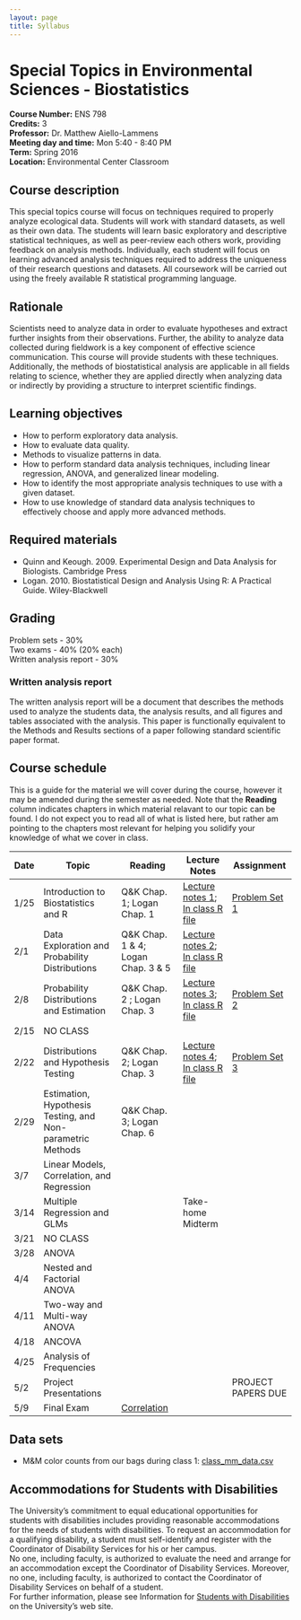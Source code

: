 ```yaml
---
layout: page
title: Syllabus
---
```


# Special Topics in Environmental Sciences - Biostatistics

**Course Number:** ENS 798  
**Credits:** 3  
**Professor:** Dr. Matthew Aiello-Lammens  
**Meeting day and time:** Mon 5:40 - 8:40 PM  
**Term:** Spring 2016  
**Location:** Environmental Center Classroom   

## Course description

This special topics course will focus on techniques required to properly analyze ecological data. 
Students will work with standard datasets, as well as their own data.
The students will learn basic exploratory and descriptive statistical techniques, as well as peer-review each others work, providing feedback on analysis methods.
Individually, each student will focus on learning advanced analysis techniques required to address the uniqueness of their research questions and datasets.
All coursework will be carried out using the freely available R statistical programming language.


## Rationale

Scientists need to analyze data in order to evaluate hypotheses and extract further insights from their observations. 
Further, the ability to analyze data collected during fieldwork is a key component of effective science communication. 
This course will provide students with these techniques.
Additionally, the methods of biostatistical analysis are applicable in all fields relating to science, whether they are applied directly when analyzing data or indirectly by providing a structure to interpret scientific findings.


## Learning objectives

* How to perform exploratory data analysis.
* How to evaluate data quality.
* Methods to visualize patterns in data.
* How to perform standard data analysis techniques, including linear regression, ANOVA, and generalized linear modeling.
* How to identify the most appropriate analysis techniques to use with a given dataset.
* How to use knowledge of standard data analysis techniques to effectively choose and apply more advanced methods.


## Required materials

* Quinn and Keough. 2009. Experimental Design and Data Analysis for Biologists. Cambridge Press
* Logan. 2010. Biostatistical Design and Analysis Using R: A Practical Guide. Wiley-Blackwell

## Grading

Problem sets - 30%  
Two exams - 40% (20% each)  
Written analysis report - 30%  

### Written analysis report

The written analysis report will be a document that describes the methods used to analyze the students data, the analysis results, and all figures and tables associated with the analysis. 
This paper is functionally equivalent to the Methods and Results sections of a paper following standard scientific paper format.


## Course schedule

This is a guide for the material we will cover during the course, however it may be amended during the semester as needed. 
Note that the **Reading** column indicates chapters in which material relavant to our topic can be found. 
I do not expect you to read all of what is listed here, but rather am pointing to the chapters most relevant for helping you solidify your knowledge of what we cover in class.

|Date | Topic | Reading | Lecture Notes | Assignment |
|-----|-------|---------|---------------|------------|
|1/25 |Introduction to Biostatistics and R |Q&K Chap. 1; Logan Chap. 1 | [Lecture notes 1](http://mlammens.github.io/Biostats/lectures/Lecture-1.html); [In class R file](http://mlammens.github.io/Biostats/lectures/Lecture-1-InClass.R)|[Problem Set 1](http://mlammens.github.io/Biostats/problem_sets/Problem-set-1.html) |
|2/1  |Data Exploration and Probability Distributions |Q&K Chap. 1 & 4; Logan Chap. 3 & 5 | [Lecture notes 2](http://mlammens.github.io/Biostats/lectures/Lecture-2.html); [In class R file](http://mlammens.github.io/Biostats/lectures/Lecture-2-InClass.R)| |
|2/8  |Probability Distributions and Estimation |Q&K Chap. 2 ; Logan Chap. 3 |[Lecture notes 3](http://mlammens.github.io/Biostats/lectures/Lecture-3.html); [In class R file](http://mlammens.github.io/Biostats/lectures/Lecture-3-InClass.R) | [Problem Set 2](http://mlammens.github.io/Biostats/problem_sets/Problem-set-2.html)|
|2/15 | NO CLASS | | | |
|2/22 |Distributions and Hypothesis Testing |Q&K Chap. 2; Logan Chap. 3 |[Lecture notes 4](http://mlammens.github.io/Biostats/lectures/Lecture-4.html); [In class R file](http://mlammens.github.io/Biostats/lectures/Lecture-4-InClass.R) |[Problem Set 3](http://mlammens.github.io/Biostats/problem_sets/Problem-set-3.html) |
|2/29 |Estimation, Hypothesis Testing, and Non-parametric Methods |Q&K Chap. 3; Logan Chap. 6  | | |
|3/7  |Linear Models, Correlation, and Regression | | | |
|3/14 |Multiple Regression and GLMs | | Take-home Midterm | |
|3/21 | NO CLASS | | | |
|3/28 |ANOVA | | | |
|4/4  |Nested and Factorial ANOVA | | | |
|4/11 |Two-way and Multi-way ANOVA | | | |
|4/18 |ANCOVA | | | |
|4/25 |Analysis of Frequencies | | | |
|5/2  |Project Presentations | | | PROJECT PAPERS DUE |
|5/9  |Final Exam | [Correlation](https://xkcd.com/552/) | | |

## Data sets

* M&M color counts from our bags during class 1: [class_mm_data.csv](http://mlammens.github.io/Biostats/data/class_mm_data.csv)

## Accommodations for Students with Disabilities

The University’s commitment to equal educational opportunities for students with disabilities includes providing reasonable accommodations for the needs of students with disabilities. 
To request an accommodation for a qualifying disability, a student must self-identify and register with the Coordinator of Disability Services for his or her campus.  
No one, including faculty, is authorized to evaluate the need and arrange for an accommodation except the Coordinator of Disability Services. 
Moreover, no one, including faculty, is authorized to contact the Coordinator of Disability Services on behalf of a student.  
For further information, please see Information for [Students with Disabilities](http://www.pace.edu/counseling/office-of-disability-services) on the University’s web site.


